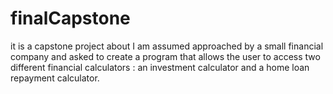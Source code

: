 # finalCapstone

it is a capstone project about I am assumed approached by a small financial company and asked to create a program that allows the user to access two different financial calculators : an investment calculator and a home loan repayment calculator.
